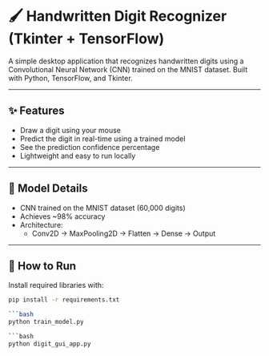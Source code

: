 # 🖌️ Handwritten Digit Recognizer (Tkinter + TensorFlow)

A simple desktop application that recognizes handwritten digits using a Convolutional Neural Network (CNN) trained on the MNIST dataset. Built with Python, TensorFlow, and Tkinter.

---

## ✨ Features

- Draw a digit using your mouse
- Predict the digit in real-time using a trained model
- See the prediction confidence percentage
- Lightweight and easy to run locally

---

## 🧠 Model Details

- CNN trained on the MNIST dataset (60,000 digits)
- Achieves ~98% accuracy
- Architecture:
  - Conv2D → MaxPooling2D → Flatten → Dense → Output

---

## 🚀 How to Run

Install required libraries with:

```bash
pip install -r requirements.txt

```bash
python train_model.py

```bash
python digit_gui_app.py


